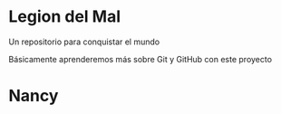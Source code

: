 # Legion del Mal
Un repositorio para conquistar el mundo

Básicamente aprenderemos más sobre Git y GitHub con este proyecto


# Nancy

